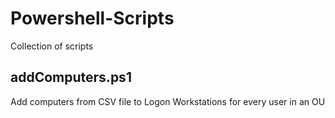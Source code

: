 # Powershell-Scripts
Collection of scripts



addComputers.ps1
----------------
Add computers from CSV file to Logon Workstations for every user in an OU

